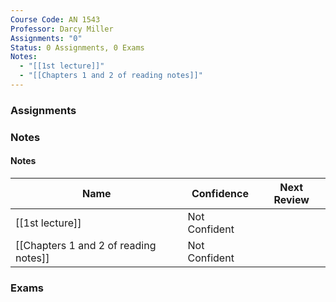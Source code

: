 ```yaml
---
Course Code: AN 1543
Professor: Darcy Miller
Assignments: "0"
Status: 0 Assignments, 0 Exams
Notes:
  - "[[1st lecture]]"
  - "[[Chapters 1 and 2 of reading notes]]"
---
```

### Assignments

  

### Notes

#### Notes

|Name|Confidence|Next Review|
|---|---|---|
|[[1st lecture]]|Not Confident||
|[[Chapters 1 and 2 of reading notes]]|Not Confident||

  
  

  

### Exams